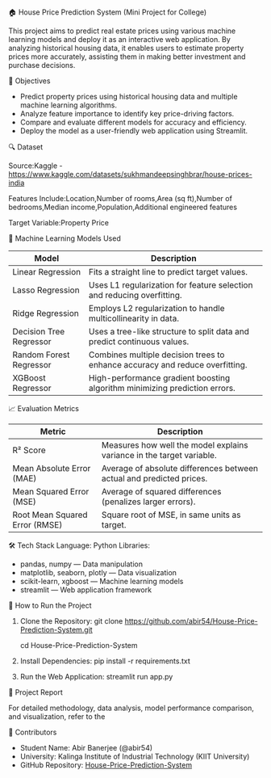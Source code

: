 🏠 House Price Prediction System
(Mini Project for College)

This project aims to predict real estate prices using various machine learning models and deploy it as an interactive web application. By analyzing historical housing data, it enables users to estimate property prices more accurately, assisting them in making better investment and purchase decisions.

📌 Objectives
* Predict property prices using historical housing data and multiple machine learning algorithms.
* Analyze feature importance to identify key price-driving factors.
* Compare and evaluate different models for accuracy and efficiency.
* Deploy the model as a user-friendly web application using Streamlit.

🔍 Dataset

Source:Kaggle - https://www.kaggle.com/datasets/sukhmandeepsinghbrar/house-prices-india

Features Include:Location,Number of rooms,Area (sq ft),Number of bedrooms,Median income,Population,Additional engineered features

Target Variable:Property Price

🧠 Machine Learning Models Used

| Model                    | Description                                                               |
|--------------------------|-------------------------------------------------------------------------- |
| Linear Regression       | Fits a straight line to predict target values.                            |
| Lasso Regression      | Uses L1 regularization for feature selection and reducing overfitting.       |
| Ridge Regression       | Employs L2 regularization to handle multicollinearity in data.               |
| Decision Tree Regressor | Uses a tree-like structure to split data and predict continuous values.      |
| Random Forest Regressor | Combines multiple decision trees to enhance accuracy and reduce overfitting. |
| XGBoost Regressor      | High-performance gradient boosting algorithm minimizing prediction errors.   |

📈 Evaluation Metrics

| Metric                         | Description                                                   |
| -------------------------------|---------------------------------------------------------------|
| R² Score                    | Measures how well the model explains variance in the target variable. |
| Mean Absolute Error (MAE)      | Average of absolute differences between actual and predicted prices.|
| Mean Squared Error (MSE)       | Average of squared differences (penalizes larger errors).           |
| Root Mean Squared Error (RMSE) | Square root of MSE, in same units as target.                        |

🛠️ Tech Stack
Language: Python
Libraries:
  * pandas, numpy — Data manipulation
  * matplotlib, seaborn, plotly — Data visualization
  * scikit-learn, xgboost — Machine learning models
  * streamlit — Web application framework

🚀 How to Run the Project

1. Clone the Repository:
   git clone https://github.com/abir54/House-Price-Prediction-System.git

   cd House-Price-Prediction-System
   
3. Install Dependencies:
   pip install -r requirements.txt

4. Run the Web Application:
   streamlit run app.py
   

📄 Project Report

For detailed methodology, data analysis, model performance comparison, and visualization, refer to the 

👥 Contributors

* Student Name: Abir Banerjee (@abir54)
* University: Kalinga Institute of Industrial Technology (KIIT University)
* GitHub Repository: [House-Price-Prediction-System](https://github.com/abir54/House-Price-Prediction-System)



